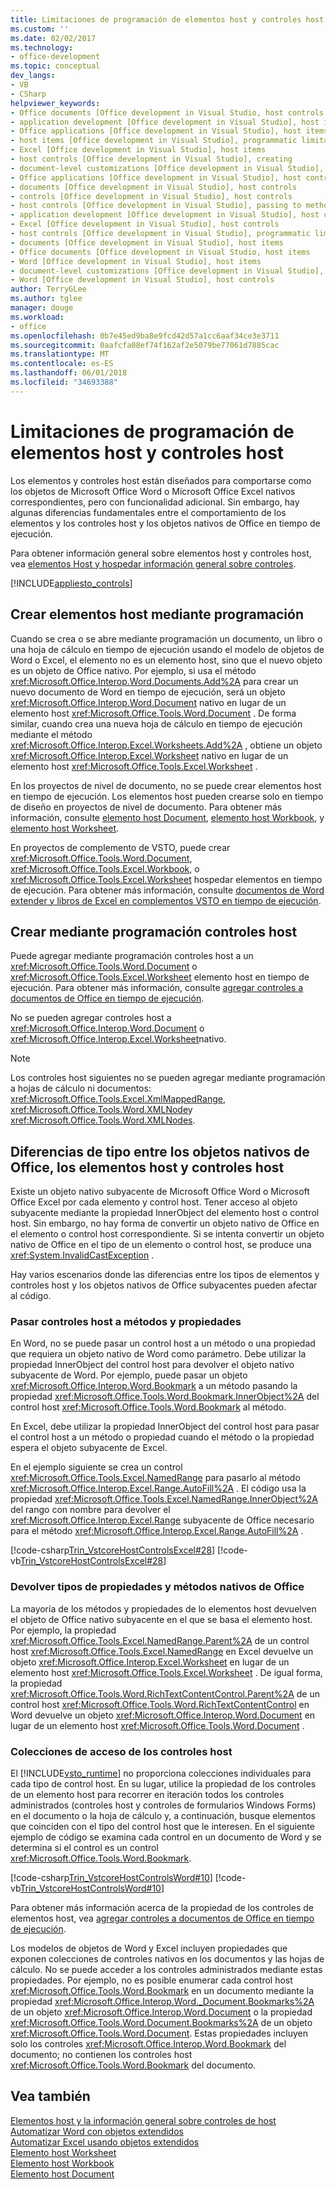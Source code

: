 ```yaml
---
title: Limitaciones de programación de elementos host y controles host
ms.custom: ''
ms.date: 02/02/2017
ms.technology:
- office-development
ms.topic: conceptual
dev_langs:
- VB
- CSharp
helpviewer_keywords:
- Office documents [Office development in Visual Studio, host controls
- application development [Office development in Visual Studio], host items
- Office applications [Office development in Visual Studio], host items
- host items [Office development in Visual Studio], programmatic limitations
- Excel [Office development in Visual Studio], host items
- host controls [Office development in Visual Studio], creating
- document-level customizations [Office development in Visual Studio], host controls
- Office applications [Office development in Visual Studio], host controls
- documents [Office development in Visual Studio], host controls
- controls [Office development in Visual Studio], host controls
- host controls [Office development in Visual Studio], passing to methods and properties
- application development [Office development in Visual Studio], host controls
- Excel [Office development in Visual Studio], host controls
- host controls [Office development in Visual Studio], programmatic limitations
- documents [Office development in Visual Studio], host items
- Office documents [Office development in Visual Studio, host items
- Word [Office development in Visual Studio], host items
- document-level customizations [Office development in Visual Studio], host items
- Word [Office development in Visual Studio], host controls
author: TerryGLee
ms.author: tglee
manager: douge
ms.workload:
- office
ms.openlocfilehash: 0b7e45ed9ba8e9fcd42d57a1cc6aaf34ce3e3711
ms.sourcegitcommit: 0aafcfa08ef74f162af2e5079be77061d7885cac
ms.translationtype: MT
ms.contentlocale: es-ES
ms.lasthandoff: 06/01/2018
ms.locfileid: "34693388"
---
```

# <a name="programmatic-limitations-of-host-items-and-host-controls"></a>Limitaciones de programación de elementos host y controles host
  Los elementos y controles host están diseñados para comportarse como los objetos de Microsoft Office Word o Microsoft Office Excel nativos correspondientes, pero con funcionalidad adicional. Sin embargo, hay algunas diferencias fundamentales entre el comportamiento de los elementos y los controles host y los objetos nativos de Office en tiempo de ejecución.  
  
 Para obtener información general sobre elementos host y controles host, vea [elementos Host y hospedar información general sobre controles](../vsto/host-items-and-host-controls-overview.md).  
  
 [!INCLUDE[appliesto_controls](../vsto/includes/appliesto-controls-md.md)]  
  
## <a name="programmatically-create-host-items"></a>Crear elementos host mediante programación  
 Cuando se crea o se abre mediante programación un documento, un libro o una hoja de cálculo en tiempo de ejecución usando el modelo de objetos de Word o Excel, el elemento no es un elemento host, sino que el nuevo objeto es un objeto de Office nativo. Por ejemplo, si usa el método <xref:Microsoft.Office.Interop.Word.Documents.Add%2A> para crear un nuevo documento de Word en tiempo de ejecución, será un objeto <xref:Microsoft.Office.Interop.Word.Document> nativo en lugar de un elemento host <xref:Microsoft.Office.Tools.Word.Document> . De forma similar, cuando crea una nueva hoja de cálculo en tiempo de ejecución mediante el método <xref:Microsoft.Office.Interop.Excel.Worksheets.Add%2A> , obtiene un objeto <xref:Microsoft.Office.Interop.Excel.Worksheet> nativo en lugar de un elemento host <xref:Microsoft.Office.Tools.Excel.Worksheet> .  
  
 En los proyectos de nivel de documento, no se puede crear elementos host en tiempo de ejecución. Los elementos host pueden crearse solo en tiempo de diseño en proyectos de nivel de documento. Para obtener más información, consulte [elemento host Document](../vsto/document-host-item.md), [elemento host Workbook](../vsto/workbook-host-item.md), y [elemento host Worksheet](../vsto/worksheet-host-item.md).  
  
 En proyectos de complemento de VSTO, puede crear <xref:Microsoft.Office.Tools.Word.Document>, <xref:Microsoft.Office.Tools.Excel.Workbook>, o <xref:Microsoft.Office.Tools.Excel.Worksheet> hospedar elementos en tiempo de ejecución. Para obtener más información, consulte [documentos de Word extender y libros de Excel en complementos VSTO en tiempo de ejecución](../vsto/extending-word-documents-and-excel-workbooks-in-vsto-add-ins-at-run-time.md).  
  
## <a name="programmatically-create-host-controls"></a>Crear mediante programación controles host  
 Puede agregar mediante programación controles host a un <xref:Microsoft.Office.Tools.Word.Document> o <xref:Microsoft.Office.Tools.Excel.Worksheet> elemento host en tiempo de ejecución. Para obtener más información, consulte [agregar controles a documentos de Office en tiempo de ejecución](../vsto/adding-controls-to-office-documents-at-run-time.md).  
  
 No se pueden agregar controles host a <xref:Microsoft.Office.Interop.Word.Document> o <xref:Microsoft.Office.Interop.Excel.Worksheet>nativo.  
  
> [!NOTE]  
>  Los controles host siguientes no se pueden agregar mediante programación a hojas de cálculo ni documentos: <xref:Microsoft.Office.Tools.Excel.XmlMappedRange>, <xref:Microsoft.Office.Tools.Word.XMLNode>y <xref:Microsoft.Office.Tools.Word.XMLNodes>.  
  
## <a name="understand-type-differences-between-host-items-host-controls-and-native-office-objects"></a>Diferencias de tipo entre los objetos nativos de Office, los elementos host y controles host  
 Existe un objeto nativo subyacente de Microsoft Office Word o Microsoft Office Excel por cada elemento y control host. Tener acceso al objeto subyacente mediante la propiedad InnerObject del elemento host o control host. Sin embargo, no hay forma de convertir un objeto nativo de Office en el elemento o control host correspondiente. Si se intenta convertir un objeto nativo de Office en el tipo de un elemento o control host, se produce una <xref:System.InvalidCastException> .  
  
 Hay varios escenarios donde las diferencias entre los tipos de elementos y controles host y los objetos nativos de Office subyacentes pueden afectar al código.  
  
### <a name="pass-host-controls-to-methods-and-properties"></a>Pasar controles host a métodos y propiedades  
 En Word, no se puede pasar un control host a un método o una propiedad que requiera un objeto nativo de Word como parámetro. Debe utilizar la propiedad InnerObject del control host para devolver el objeto nativo subyacente de Word. Por ejemplo, puede pasar un objeto <xref:Microsoft.Office.Interop.Word.Bookmark> a un método pasando la propiedad <xref:Microsoft.Office.Tools.Word.Bookmark.InnerObject%2A> del control host <xref:Microsoft.Office.Tools.Word.Bookmark> al método.  
  
 En Excel, debe utilizar la propiedad InnerObject del control host para pasar el control host a un método o propiedad cuando el método o la propiedad espera el objeto subyacente de Excel.  
  
 En el ejemplo siguiente se crea un control <xref:Microsoft.Office.Tools.Excel.NamedRange> para pasarlo al método <xref:Microsoft.Office.Interop.Excel.Range.AutoFill%2A> . El código usa la propiedad <xref:Microsoft.Office.Tools.Excel.NamedRange.InnerObject%2A> del rango con nombre para devolver el <xref:Microsoft.Office.Interop.Excel.Range> subyacente de Office necesario para el método <xref:Microsoft.Office.Interop.Excel.Range.AutoFill%2A> .  
  
 [!code-csharp[Trin_VstcoreHostControlsExcel#28](../vsto/codesnippet/CSharp/Trin_VstcoreHostControlsExcelCS/Sheet1.cs#28)]
 [!code-vb[Trin_VstcoreHostControlsExcel#28](../vsto/codesnippet/VisualBasic/Trin_VstcoreHostControlsExcelVB/Sheet1.vb#28)]  
  
### <a name="return-types-of-native-office-methods-and-properties"></a>Devolver tipos de propiedades y métodos nativos de Office  
 La mayoría de los métodos y propiedades de lo elementos host devuelven el objeto de Office nativo subyacente en el que se basa el elemento host. Por ejemplo, la propiedad <xref:Microsoft.Office.Tools.Excel.NamedRange.Parent%2A> de un control host <xref:Microsoft.Office.Tools.Excel.NamedRange> en Excel devuelve un objeto <xref:Microsoft.Office.Interop.Excel.Worksheet> en lugar de un elemento host <xref:Microsoft.Office.Tools.Excel.Worksheet> . De igual forma, la propiedad <xref:Microsoft.Office.Tools.Word.RichTextContentControl.Parent%2A> de un control host <xref:Microsoft.Office.Tools.Word.RichTextContentControl> en Word devuelve un objeto <xref:Microsoft.Office.Interop.Word.Document> en lugar de un elemento host <xref:Microsoft.Office.Tools.Word.Document> .  
  
### <a name="access-collections-of-host-controls"></a>Colecciones de acceso de los controles host  
 El [!INCLUDE[vsto_runtime](../vsto/includes/vsto-runtime-md.md)] no proporciona colecciones individuales para cada tipo de control host. En su lugar, utilice la propiedad de los controles de un elemento host para recorrer en iteración todos los controles administrados (controles host y controles de formularios Windows Forms) en el documento o la hoja de cálculo y, a continuación, busque elementos que coinciden con el tipo del control host que le interesen. En el siguiente ejemplo de código se examina cada control en un documento de Word y se determina si el control es un control <xref:Microsoft.Office.Tools.Word.Bookmark>.  
  
 [!code-csharp[Trin_VstcoreHostControlsWord#10](../vsto/codesnippet/CSharp/trin_vstcorehostcontrolsword/ThisDocument.cs#10)]
 [!code-vb[Trin_VstcoreHostControlsWord#10](../vsto/codesnippet/VisualBasic/Trin_VstcoreHostControlsWordVB/ThisDocument.vb#10)]  
  
 Para obtener más información acerca de la propiedad de los controles de elementos host, vea [agregar controles a documentos de Office en tiempo de ejecución](../vsto/adding-controls-to-office-documents-at-run-time.md).  
  
 Los modelos de objetos de Word y Excel incluyen propiedades que exponen colecciones de controles nativos en los documentos y las hojas de cálculo. No se puede acceder a los controles administrados mediante estas propiedades. Por ejemplo, no es posible enumerar cada control host <xref:Microsoft.Office.Tools.Word.Bookmark> en un documento mediante la propiedad <xref:Microsoft.Office.Interop.Word._Document.Bookmarks%2A> de un objeto <xref:Microsoft.Office.Interop.Word.Document> o la propiedad <xref:Microsoft.Office.Tools.Word.Document.Bookmarks%2A> de un objeto <xref:Microsoft.Office.Tools.Word.Document>. Estas propiedades incluyen solo los controles <xref:Microsoft.Office.Interop.Word.Bookmark> del documento; no contienen los controles host <xref:Microsoft.Office.Tools.Word.Bookmark> del documento.  
  
## <a name="see-also"></a>Vea también  
 [Elementos host y la información general sobre controles de host](../vsto/host-items-and-host-controls-overview.md)   
 [Automatizar Word con objetos extendidos](../vsto/automating-word-by-using-extended-objects.md)   
 [Automatizar Excel usando objetos extendidos](../vsto/automating-excel-by-using-extended-objects.md)   
 [Elemento host Worksheet](../vsto/worksheet-host-item.md)   
 [Elemento host Workbook](../vsto/workbook-host-item.md)   
 [Elemento host Document](../vsto/document-host-item.md)  
  
  